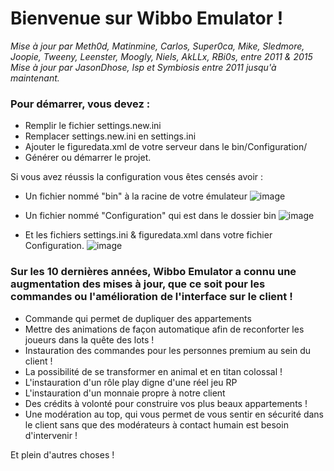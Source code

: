 # Bienvenue sur Wibbo Emulator !

_Mise à jour par Meth0d, Matinmine, Carlos, Super0ca, Mike, Sledmore, Joopie, Tweeny, Leenster, Moogly, Niels, AkLLx, RBi0s, entre 2011 & 2015_
_Mise à jour par JasonDhose, Isp et Symbiosis entre 2011 jusqu'à maintenant._

### Pour démarrer, vous devez :
- Remplir le fichier settings.new.ini
- Remplacer settings.new.ini en settings.ini
- Ajouter le figuredata.xml de votre serveur dans le bin/Configuration/
- Générer ou démarrer le projet.

Si vous avez réussis la configuration vous êtes censés avoir : 
- Un fichier nommé "bin" à la racine de votre émulateur
![image](https://user-images.githubusercontent.com/88250803/168443197-44e253d8-b268-4f7c-92e5-40cdd581ae2d.png)

- Un fichier nommé "Configuration" qui est dans le dossier bin
![image](https://user-images.githubusercontent.com/88250803/168443212-d8eee256-8048-422a-a3e6-dfbcc961619c.png)

- Et les fichiers settings.ini & figuredata.xml dans votre fichier Configuration.
![image](https://user-images.githubusercontent.com/88250803/168443222-2c5881b5-f408-432d-b8a4-9cfb174108b6.png)

### Sur les 10 dernières années, Wibbo Emulator a connu une augmentation des mises à jour, que ce soit pour les commandes ou l'amélioration de l'interface sur le client !
- Commande qui permet de dupliquer des appartements
- Mettre des animations de façon automatique afin de reconforter les joueurs dans la quête des lots !
- Instauration des commandes pour les personnes premium au sein du client !
- La possibilité de se transformer en animal et en titan colossal !
- L'instauration d'un rôle play digne d'une réel jeu RP
- L'instauration d'un monnaie propre à notre client
- Des crédits à volonté pour construire vos plus beaux appartements !
- Une modération au top, qui vous permet de vous sentir en sécurité dans le client sans que des modérateurs à contact humain est besoin d'intervenir !

Et plein d'autres choses !
